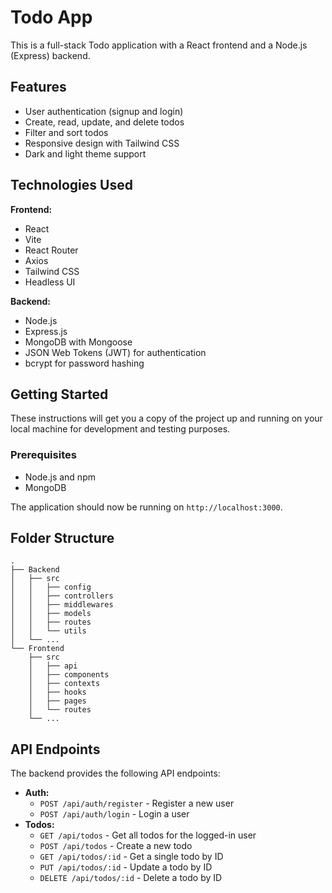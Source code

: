 # Todo App

This is a full-stack Todo application with a React frontend and a Node.js (Express) backend.

## Features

*   User authentication (signup and login)
*   Create, read, update, and delete todos
*   Filter and sort todos
*   Responsive design with Tailwind CSS
*   Dark and light theme support

## Technologies Used

**Frontend:**

*   React
*   Vite
*   React Router
*   Axios
*   Tailwind CSS
*   Headless UI

**Backend:**

*   Node.js
*   Express.js
*   MongoDB with Mongoose
*   JSON Web Tokens (JWT) for authentication
*   bcrypt for password hashing

## Getting Started

These instructions will get you a copy of the project up and running on your local machine for development and testing purposes.

### Prerequisites

*   Node.js and npm
*   MongoDB

The application should now be running on `http://localhost:3000`.

## Folder Structure

```
.
├── Backend
│   ├── src
│   │   ├── config
│   │   ├── controllers
│   │   ├── middlewares
│   │   ├── models
│   │   ├── routes
│   │   └── utils
│   └── ...
└── Frontend
    ├── src
    │   ├── api
    │   ├── components
    │   ├── contexts
    │   ├── hooks
    │   ├── pages
    │   └── routes
    └── ...
```

## API Endpoints

The backend provides the following API endpoints:

*   **Auth:**
    *   `POST /api/auth/register` - Register a new user
    *   `POST /api/auth/login` - Login a user
*   **Todos:**
    *   `GET /api/todos` - Get all todos for the logged-in user
    *   `POST /api/todos` - Create a new todo
    *   `GET /api/todos/:id` - Get a single todo by ID
    *   `PUT /api/todos/:id` - Update a todo by ID
    *   `DELETE /api/todos/:id` - Delete a todo by ID


